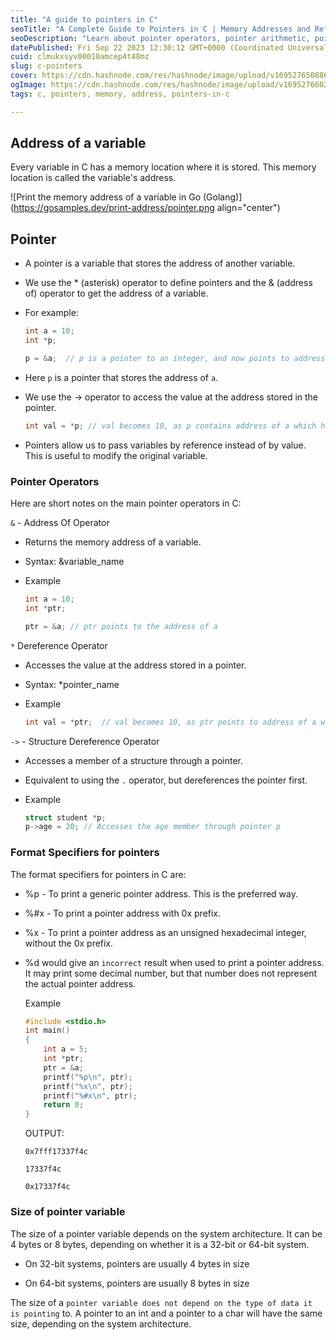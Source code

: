 ```yaml
---
title: "A guide to pointers in C"
seoTitle: "A Complete Guide to Pointers in C | Memory Addresses and References"
seoDescription: "Learn about pointer operators, pointer arithmetic, pointer declarations, pointer typecasting and more with examples."
datePublished: Fri Sep 22 2023 12:30:12 GMT+0000 (Coordinated Universal Time)
cuid: clmukxsyv00010amcep4t48mz
slug: c-pointers
cover: https://cdn.hashnode.com/res/hashnode/image/upload/v1695276508862/03803ef9-08e9-419f-9a75-abc199e9ecf8.png
ogImage: https://cdn.hashnode.com/res/hashnode/image/upload/v1695276602783/dba0f624-27bf-4e11-97ab-92e67cd2d6cd.png
tags: c, pointers, memory, address, pointers-in-c

---
```


## Address of a variable

Every variable in C has a memory location where it is stored. This memory location is called the variable's address.

![Print the memory address of a variable in Go (Golang)](https://gosamples.dev/print-address/pointer.png align="center")

## Pointer

* A pointer is a variable that stores the address of another variable.
    
* We use the \* (asterisk) operator to define pointers and the & (address of) operator to get the address of a variable.
    
* For example:
    
    ```c
    int a = 10;
    int *p;
    
    p = &a;  // p is a pointer to an integer, and now points to address of a
    ```
    
* Here `p` is a pointer that stores the address of `a`.
    
* We use the -&gt; operator to access the value at the address stored in the pointer.
    
    ```c
    int val = *p; // val becomes 10, as p contains address of a which has value 10
    ```
    
* Pointers allow us to pass variables by reference instead of by value. This is useful to modify the original variable.
    

### Pointer Operators

Here are short notes on the main pointer operators in C:

`&` - Address Of Operator

* Returns the memory address of a variable.
    
* Syntax: &variable\_name
    
* Example
    
    ```c
    int a = 10; 
    int *ptr;
    
    ptr = &a; // ptr points to the address of a
    ```
    

`*` Dereference Operator

* Accesses the value at the address stored in a pointer.
    
* Syntax: \*pointer\_name
    
* Example
    
    ```c
    int val = *ptr;  // val becomes 10, as ptr points to address of a which has value 10
    ```
    

`->` - Structure Dereference Operator

* Accesses a member of a structure through a pointer.
    
* Equivalent to using the `.` operator, but dereferences the pointer first.
    
* Example
    
    ```c
    struct student *p;
    p->age = 20; // Accesses the age member through pointer p
    ```
    

### Format Specifiers for pointers

The format specifiers for pointers in C are:

* %p - To print a generic pointer address. This is the preferred way.
    
* %#x - To print a pointer address with 0x prefix.
    
* %x - To print a pointer address as an unsigned hexadecimal integer, without the 0x prefix.
    
* %d would give an `incorrect` result when used to print a pointer address. It may print some decimal number, but that number does not represent the actual pointer address.
    
    Example
    
    ```c
    #include <stdio.h>
    int main()
    {
        int a = 5;
        int *ptr;
        ptr = &a;
        printf("%p\n", ptr);   
        printf("%x\n", ptr);
        printf("%#x\n", ptr);
        return 0;
    }
    ```
    
    OUTPUT:
    
    `0x7fff17337f4c`
    
    `17337f4c`
    
    `0x17337f4c`
    

### Size of pointer variable

The size of a pointer variable depends on the system architecture. It can be 4 bytes or 8 bytes, depending on whether it is a 32-bit or 64-bit system.

* On 32-bit systems, pointers are usually 4 bytes in size
    
* On 64-bit systems, pointers are usually 8 bytes in size
    

The size of a `pointer variable does not depend on the type of data it is pointing` to. A pointer to an int and a pointer to a char will have the same size, depending on the system architecture.